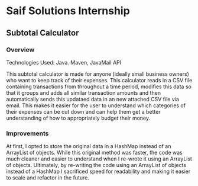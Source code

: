 # Saif Solutions Internship

## Subtotal Calculator

### Overview

Technologies Used: Java. Maven, JavaMail API

This subtotal calculator is made for anyone (ideally small business owners) who want to keep track of their expenses. This calculator reads in a CSV file containing transactions from throughout a time period, modifies this data so that it groups and adds all similar transaction amounts and then automatically sends this updataed data in an new attached CSV file via email. This makes it easier for the user to understand which categories of their expenses can be cut down and can help them get a better understanding of how to appropriately budget their money.

### Improvements

At first, I opted to store the original data in a HashMap instead of an ArrayList of objects. While this original method was faster, the code was much cleaner and easier to understand when I re-wrote it using an ArrayList of objects. Ultimately, by re-writing the code using an ArrayList of objects instead of a HashMap I sacrificed speed for readability and making it easier to scale and refactor in the future.


